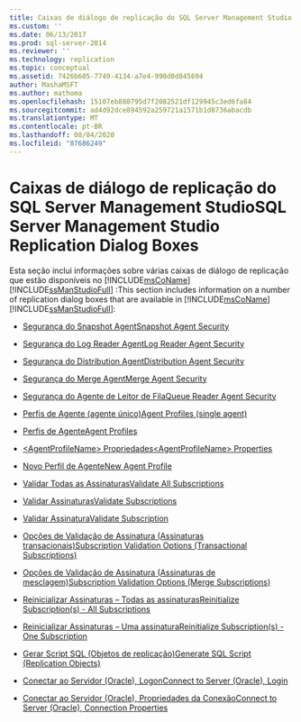 ```yaml
---
title: Caixas de diálogo de replicação do SQL Server Management Studio | Microsoft Docs
ms.custom: ''
ms.date: 06/13/2017
ms.prod: sql-server-2014
ms.reviewer: ''
ms.technology: replication
ms.topic: conceptual
ms.assetid: 7426b605-7749-4134-a7e4-990d0d845694
author: MashaMSFT
ms.author: mathoma
ms.openlocfilehash: 15107eb880795d7f2082521df129945c3ed6fa84
ms.sourcegitcommit: ad4d92dce894592a259721a1571b1d8736abacdb
ms.translationtype: MT
ms.contentlocale: pt-BR
ms.lasthandoff: 08/04/2020
ms.locfileid: "87686249"
---
```

# <a name="sql-server-management-studio-replication-dialog-boxes"></a><span data-ttu-id="49ca8-102">Caixas de diálogo de replicação do SQL Server Management Studio</span><span class="sxs-lookup"><span data-stu-id="49ca8-102">SQL Server Management Studio Replication Dialog Boxes</span></span>
  <span data-ttu-id="49ca8-103">Esta seção inclui informações sobre várias caixas de diálogo de replicação que estão disponíveis no [!INCLUDE[msCoName](../../includes/msconame-md.md)] [!INCLUDE[ssManStudioFull](../../includes/ssmanstudiofull-md.md)] :</span><span class="sxs-lookup"><span data-stu-id="49ca8-103">This section includes information on a number of replication dialog boxes that are available in [!INCLUDE[msCoName](../../includes/msconame-md.md)] [!INCLUDE[ssManStudioFull](../../includes/ssmanstudiofull-md.md)]:</span></span>  
  
-   [<span data-ttu-id="49ca8-104">Segurança do Snapshot Agent</span><span class="sxs-lookup"><span data-stu-id="49ca8-104">Snapshot Agent Security</span></span>](snapshot-agent-security.md)  
  
-   [<span data-ttu-id="49ca8-105">Segurança do Log Reader Agent</span><span class="sxs-lookup"><span data-stu-id="49ca8-105">Log Reader Agent Security</span></span>](log-reader-agent-security.md)  
  
-   [<span data-ttu-id="49ca8-106">Segurança do Distribution Agent</span><span class="sxs-lookup"><span data-stu-id="49ca8-106">Distribution Agent Security</span></span>](distribution-agent-security.md)  
  
-   [<span data-ttu-id="49ca8-107">Segurança do Merge Agent</span><span class="sxs-lookup"><span data-stu-id="49ca8-107">Merge Agent Security</span></span>](merge-agent-security.md)  
  
-   [<span data-ttu-id="49ca8-108">Segurança do Agente de Leitor de Fila</span><span class="sxs-lookup"><span data-stu-id="49ca8-108">Queue Reader Agent Security</span></span>](queue-reader-agent-security.md)  
  
-   [<span data-ttu-id="49ca8-109">Perfis de Agente &#40;agente único&#41;</span><span class="sxs-lookup"><span data-stu-id="49ca8-109">Agent Profiles &#40;single agent&#41;</span></span>](agent-profiles-single-agent.md)  
  
-   [<span data-ttu-id="49ca8-110">Perfis de Agente</span><span class="sxs-lookup"><span data-stu-id="49ca8-110">Agent Profiles</span></span>](agent-profiles.md)  
  
-   [<span data-ttu-id="49ca8-111">&#60;AgentProfileName&#62; Propriedades</span><span class="sxs-lookup"><span data-stu-id="49ca8-111">&#60;AgentProfileName&#62; Properties</span></span>](agentprofilename-properties.md)  
  
-   [<span data-ttu-id="49ca8-112">Novo Perfil de Agente</span><span class="sxs-lookup"><span data-stu-id="49ca8-112">New Agent Profile</span></span>](new-agent-profile.md)  
  
-   [<span data-ttu-id="49ca8-113">Validar Todas as Assinaturas</span><span class="sxs-lookup"><span data-stu-id="49ca8-113">Validate All Subscriptions</span></span>](validate-all-subscriptions.md)  
  
-   [<span data-ttu-id="49ca8-114">Validar Assinaturas</span><span class="sxs-lookup"><span data-stu-id="49ca8-114">Validate Subscriptions</span></span>](validate-subscriptions.md)  
  
-   [<span data-ttu-id="49ca8-115">Validar Assinatura</span><span class="sxs-lookup"><span data-stu-id="49ca8-115">Validate Subscription</span></span>](validate-subscription.md)  
  
-   [<span data-ttu-id="49ca8-116">Opções de Validação de Assinatura &#40;Assinaturas transacionais&#41;</span><span class="sxs-lookup"><span data-stu-id="49ca8-116">Subscription Validation Options &#40;Transactional Subscriptions&#41;</span></span>](subscription-validation-options-transactional-subscriptions.md)  
  
-   [<span data-ttu-id="49ca8-117">Opções de Validação de Assinatura &#40;Assinaturas de mesclagem&#41;</span><span class="sxs-lookup"><span data-stu-id="49ca8-117">Subscription Validation Options &#40;Merge Subscriptions&#41;</span></span>](subscription-validation-options-merge-subscriptions.md)  
  
-   [<span data-ttu-id="49ca8-118">Reinicializar Assinaturas – Todas as assinaturas</span><span class="sxs-lookup"><span data-stu-id="49ca8-118">Reinitialize Subscription&#40;s&#41; - All Subscriptions</span></span>](reinitialize-subscription-s-all-subscriptions.md)  
  
-   [<span data-ttu-id="49ca8-119">Reinicializar Assinaturas – Uma assinatura</span><span class="sxs-lookup"><span data-stu-id="49ca8-119">Reinitialize Subscription&#40;s&#41; - One Subscription</span></span>](reinitialize-subscription-s-one-subscription.md)  
  
-   [<span data-ttu-id="49ca8-120">Gerar Script SQL &#40;Objetos de replicação&#41;</span><span class="sxs-lookup"><span data-stu-id="49ca8-120">Generate SQL Script &#40;Replication Objects&#41;</span></span>](generate-sql-script-replication-objects.md)  
  
-   [<span data-ttu-id="49ca8-121">Conectar ao Servidor &#40;Oracle&#41;, Logon</span><span class="sxs-lookup"><span data-stu-id="49ca8-121">Connect to Server &#40;Oracle&#41;, Login</span></span>](connect-to-server-oracle-login.md)  
  
-   [<span data-ttu-id="49ca8-122">Conectar ao Servidor &#40;Oracle&#41;, Propriedades da Conexão</span><span class="sxs-lookup"><span data-stu-id="49ca8-122">Connect to Server &#40;Oracle&#41;, Connection Properties</span></span>](connect-to-server-oracle-connection-properties.md)  
  
  

